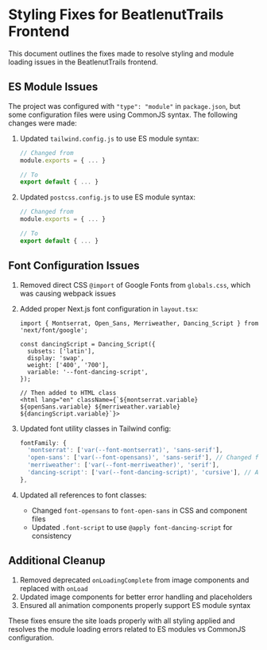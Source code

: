 # Styling Fixes for BeatlenutTrails Frontend

This document outlines the fixes made to resolve styling and module loading issues in the BeatlenutTrails frontend.

## ES Module Issues

The project was configured with `"type": "module"` in `package.json`, but some configuration files were using CommonJS syntax. The following changes were made:

1. Updated `tailwind.config.js` to use ES module syntax:
   ```js
   // Changed from
   module.exports = { ... }
   
   // To
   export default { ... }
   ```

2. Updated `postcss.config.js` to use ES module syntax:
   ```js
   // Changed from
   module.exports = { ... }
   
   // To
   export default { ... }
   ```

## Font Configuration Issues

1. Removed direct CSS `@import` of Google Fonts from `globals.css`, which was causing webpack issues
2. Added proper Next.js font configuration in `layout.tsx`:
   ```tsx
   import { Montserrat, Open_Sans, Merriweather, Dancing_Script } from 'next/font/google';

   const dancingScript = Dancing_Script({
     subsets: ['latin'],
     display: 'swap',
     weight: ['400', '700'],
     variable: '--font-dancing-script',
   });
   
   // Then added to HTML class
   <html lang="en" className={`${montserrat.variable} ${openSans.variable} ${merriweather.variable} ${dancingScript.variable}`}>
   ```

3. Updated font utility classes in Tailwind config:
   ```js
   fontFamily: {
     'montserrat': ['var(--font-montserrat)', 'sans-serif'],
     'open-sans': ['var(--font-opensans)', 'sans-serif'], // Changed from 'opensans'
     'merriweather': ['var(--font-merriweather)', 'serif'],
     'dancing-script': ['var(--font-dancing-script)', 'cursive'], // Added
   },
   ```

4. Updated all references to font classes:
   - Changed `font-opensans` to `font-open-sans` in CSS and component files
   - Updated `.font-script` to use `@apply font-dancing-script` for consistency

## Additional Cleanup

1. Removed deprecated `onLoadingComplete` from image components and replaced with `onLoad`
2. Updated image components for better error handling and placeholders
3. Ensured all animation components properly support ES module syntax

These fixes ensure the site loads properly with all styling applied and resolves the module loading errors related to ES modules vs CommonJS configuration.